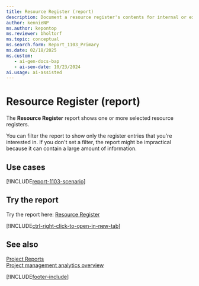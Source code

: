 ```yaml
---
title: Resource Register (report)
description: Document a resource register's contents for internal or external audits.
author: kennieNP
ms.author: kepontop
ms.reviewer: bholtorf
ms.topic: conceptual
ms.search.form: Report_1103_Primary
ms.date: 02/18/2025
ms.custom:
   - ai-gen-docs-bap
   - ai-seo-date: 10/23/2024
ai.usage: ai-assisted
---
```


# Resource Register (report)

The **Resource Register** report shows one or more selected resource registers.

You can filter the report to show only the register entries that you're interested in. If you don't set a filter, the report might be impractical because it can contain a large amount of information.

## Use cases

[!INCLUDE[report-1103-scenario](../includes/report-1103-scenario-include.md)]

## Try the report

Try the report here: [Resource Register](https://businesscentral.dynamics.com?report=1103)

[!INCLUDE[ctrl-right-click-to-open-in-new-tab](../includes/ctrl-right-click-to-open-in-new-tab.md)]

## See also

[Project Reports](../project-reports.md)  
[Project management analytics overview](../projects-analytics-overview.md)  

[!INCLUDE[footer-include](../includes/footer-banner.md)]